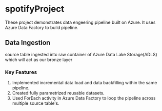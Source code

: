 # spotifyProject

These project demonstrates data engeering pipeline built on Azure. It uses Azure Data Factory to build pipeline.


## Data Ingestion
source table ingested into raw container of Azure Data Lake Storage(ADLS) which will act as our bronze layer

### Key Features
1. Implemented incremental data load and data backfilling within the same pipeline.
2. Created fully parametrized reusable datasets.
3. Used ForEach activity in Azure Data Factory to loop the pipeline across multiple source table's.






